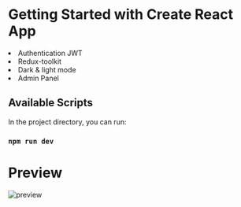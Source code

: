 # Getting Started with Create React App

<li>Authentication JWT</li>
<li>Redux-toolkit</li>
<li>Dark & light mode</li>
<li>Admin Panel</li>

## Available Scripts

In the project directory, you can run:

### `npm run dev`



# Preview

<img src="https://raw.githubusercontent.com/ahmad1026/online-shop75/master/OnlineShop.gif" alt="preview"/>


